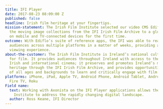 ```yaml
---
title: IFI Player
date: 2017-08-23 08:09:00 Z
published: false
headline: Irish film heritage at your fingertips.
mission-statement: The Irish Film Institute selected our video CMS Ediflo to bring
  the moving image collections from the IFI Irish Film Archive to a global audience
  on mobile and TV-connected devices for the first time.
outcome: With Ediflo’s suite of reference apps, the IFI was able to reach new global
  audiences across multiple platforms in a matter of weeks, providing a rich immersive
  viewing experience.
about-the-customer: The Irish Film Institute is Ireland’s national cultural institution
  for film. It provides audiences throughout Ireland with access to the finest independent,
  Irish and international cinema; it preserves and promotes Ireland’s moving image
  heritage through the IFI Irish Film Archive, and provides opportunities for audiences
  of all ages and backgrounds to learn and critically engage with film.
platforms: iPhone, iPad, Apple TV, Android Phone, Android Tablet, Android TV, Amazon
  Fire TV, Roku
Field name:
  text: Working with Axonista on the IFI Player applications allows the Irish Film
    Institute to address the rapidly changing digital landscape.
  author: Ross Keane, IFI Director
---
```


